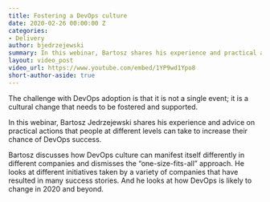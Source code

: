 ```yaml
---
title: Fostering a DevOps culture
date: 2020-02-26 00:00:00 Z
categories:
- Delivery
author: bjedrzejewski
summary: In this webinar, Bartosz shares his experience and practical advice on how to increase your organisation's chances of DevOps success.
layout: video_post
video_url: https://www.youtube.com/embed/1YP9wd1Ypo8
short-author-aside: true
---
```


The challenge with DevOps adoption is that it is not a single event; it is a cultural change that needs to be fostered and supported.
 
In this webinar, Bartosz Jedrzejewski shares his experience and advice on practical actions that people at different levels can take to increase their chance of DevOps success. 

Bartosz discusses how DevOps culture can manifest itself differently in different companies and dismisses the “one-size-fits-all” approach. He looks at different initiatives taken by a variety of companies that have resulted in many success stories. And he looks at how DevOps is likely to change in 2020 and beyond.
